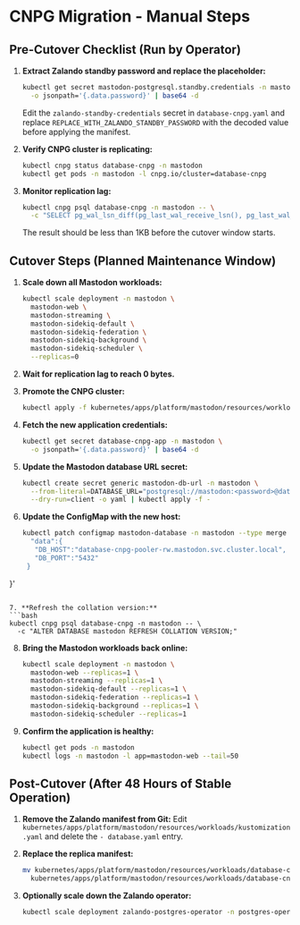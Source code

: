 # CNPG Migration - Manual Steps

## Pre-Cutover Checklist (Run by Operator)

1. **Extract Zalando standby password and replace the placeholder:**
   ```bash
   kubectl get secret mastodon-postgresql.standby.credentials -n mastodon \
     -o jsonpath='{.data.password}' | base64 -d
   ```
   Edit the `zalando-standby-credentials` secret in `database-cnpg.yaml` and replace `REPLACE_WITH_ZALANDO_STANDBY_PASSWORD` with the decoded value before applying the manifest.

2. **Verify CNPG cluster is replicating:**
   ```bash
   kubectl cnpg status database-cnpg -n mastodon
   kubectl get pods -n mastodon -l cnpg.io/cluster=database-cnpg
   ```

3. **Monitor replication lag:**
   ```bash
   kubectl cnpg psql database-cnpg -n mastodon -- \
     -c "SELECT pg_wal_lsn_diff(pg_last_wal_receive_lsn(), pg_last_wal_replay_lsn());"
   ```
   The result should be less than 1KB before the cutover window starts.

## Cutover Steps (Planned Maintenance Window)

1. **Scale down all Mastodon workloads:**
   ```bash
   kubectl scale deployment -n mastodon \
     mastodon-web \
     mastodon-streaming \
     mastodon-sidekiq-default \
     mastodon-sidekiq-federation \
     mastodon-sidekiq-background \
     mastodon-sidekiq-scheduler \
     --replicas=0
   ```

2. **Wait for replication lag to reach 0 bytes.**

3. **Promote the CNPG cluster:**
   ```bash
   kubectl apply -f kubernetes/apps/platform/mastodon/resources/workloads/database-cnpg-promoted.yaml
   ```

4. **Fetch the new application credentials:**
   ```bash
   kubectl get secret database-cnpg-app -n mastodon \
     -o jsonpath='{.data.password}' | base64 -d
   ```

5. **Update the Mastodon database URL secret:**
   ```bash
   kubectl create secret generic mastodon-db-url -n mastodon \
     --from-literal=DATABASE_URL="postgresql://mastodon:<password>@database-cnpg-pooler-rw.mastodon.svc.cluster.local:5432/mastodon?sslmode=verify-ca" \
     --dry-run=client -o yaml | kubectl apply -f -
   ```

6. **Update the ConfigMap with the new host:**
   ```bash
   kubectl patch configmap mastodon-database -n mastodon --type merge -p '{
     "data":{
      "DB_HOST":"database-cnpg-pooler-rw.mastodon.svc.cluster.local",
      "DB_PORT":"5432"
    }
  }'
   ```

7. **Refresh the collation version:**
   ```bash
   kubectl cnpg psql database-cnpg -n mastodon -- \
     -c "ALTER DATABASE mastodon REFRESH COLLATION VERSION;"
   ```

8. **Bring the Mastodon workloads back online:**
   ```bash
   kubectl scale deployment -n mastodon \
     mastodon-web --replicas=1 \
     mastodon-streaming --replicas=1 \
     mastodon-sidekiq-default --replicas=1 \
     mastodon-sidekiq-federation --replicas=1 \
     mastodon-sidekiq-background --replicas=1 \
     mastodon-sidekiq-scheduler --replicas=1
   ```

9. **Confirm the application is healthy:**
   ```bash
   kubectl get pods -n mastodon
   kubectl logs -n mastodon -l app=mastodon-web --tail=50
   ```

## Post-Cutover (After 48 Hours of Stable Operation)

1. **Remove the Zalando manifest from Git:**
   Edit `kubernetes/apps/platform/mastodon/resources/workloads/kustomization.yaml` and delete the `- database.yaml` entry.

2. **Replace the replica manifest:**
   ```bash
   mv kubernetes/apps/platform/mastodon/resources/workloads/database-cnpg-promoted.yaml \
     kubernetes/apps/platform/mastodon/resources/workloads/database-cnpg.yaml
   ```

3. **Optionally scale down the Zalando operator:**
   ```bash
   kubectl scale deployment zalando-postgres-operator -n postgres-operator --replicas=0
   ```
